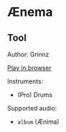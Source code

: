 # Ænema

## Tool

Author: Grinnz

[Play in browser](http://pages.cs.wisc.edu/~tolly/customs/?title=aenema&artist=tool)

Instruments:

  * (Pro) Drums

Supported audio:

  * `album` (Ænima)

